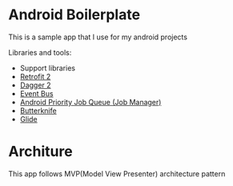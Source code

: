 # Android Boilerplate
This is a sample app that I use for my android projects

Libraries and tools:

- Support libraries
- [Retrofit 2](http://square.github.io/retrofit/)
- [Dagger 2](http://google.github.io/dagger/)
- [Event Bus](http://greenrobot.org/eventbus/)
- [Android Priority Job Queue (Job Manager)](https://github.com/yigit/android-priority-jobqueue)
- [Butterknife](https://github.com/JakeWharton/butterknife)
- [Glide](https://github.com/bumptech/glide)

# Architure 
This app follows MVP(Model View Presenter) architecture pattern
